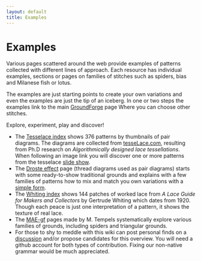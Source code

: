```yaml
---
layout: default
title: Examples
---
```


Examples
========

Various pages scattered around the web provide examples of patterns
collected with different lines of approach.
Each resource has individual examples, sections or pages on families of stitches such as
spiders, bias and Milanese fish or lotus.

The examples are just starting points to create your own variations
and even the examples are just the tip of an iceberg.
In one or two steps the examples link to the main [GroundForge] page
Where you can choose other stitches.

Explore, experiment, play and discover!

* The [Tesselace index] shows 376  patterns by thumbnails of pair diagrams.
  The diagrams are collected from [tesseLace.com],
  resulting from Ph.D research on _Algorithmically designed lace tessellations_.
  When following an image link you will discover one or more patterns from the tesselace [slide show].
* The [Droste effect](/GroundForge/help/examples/Droste-effect) page (thread diagrams used as pair diagrams)
  starts with some ready-to-show traditional grounds
  and explains with a few families of patterns
  how to mix and match you own variations with a [simple form].
* The [Whiting index] shows 144 patches of worked lace from
  _A Lace Guide for Makers and Collectors_ by Gertrude Whiting which dates from 1920.
  Though each peace is just one interpretation of a pattern,
  it shows the texture of real lace.
* The [MAE-gf] pages made by M. Tempels systematically explore various families of grounds, including spiders and triangular grounds.
* For those to shy to meddle with this wiki can post personal finds on a [discussion] 
  and/or propose candidates for this overview.
  You will need a github account for both types of contribution.
  Fixing our non-native grammar would be much appreciated.


[GroundForge]: /GroundForge/index.html
[simple form]: /GroundForge/help/Choose-Stitches.html
[Tesselace index]: /GroundForge/help/examples/TesseLace-Index
[tesseLace.com]: https://tesselace.com
[slide show]: https://tesselace.com/tools/inkscape-extension/
[Whiting index]: /GroundForge/help/examples/Whiting-Index
[MAE-gf]: https://github.com/MAETempels/MAE-gf/wiki/
[discussion]: https://github.com/d-bl/GroundForge/issues/50